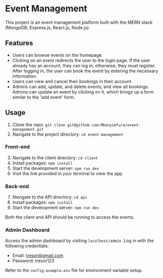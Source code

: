 # Event Management

This project is an event management platform built with the MERN stack (MongoDB, Express.js, React.js, Node.js).

## Features

- Users can browse events on the homepage.
- Clicking on an event redirects the user to the login page. If the user already has an account, they can log in; otherwise, they must register. After logging in, the user can book the event by entering the necessary information.
- Users can view and cancel their bookings in their account.
- Admins can add, update, and delete events, and view all bookings. Admins can update an event by clicking on it, which brings up a form similar to the 'add event' form.

## Usage

1. Clone the repo: `git clone git@github.com:Mbonyimfura/event-management.git`
2. Navigate to the project directory: `cd event-management`

### Front-end

3. Navigate to the client directory: `cd client`
4. Install packages: `npm install`
5. Start the development server: `npm run dev`
6. Visit the link provided in your terminal to view the app.

### Back-end

7. Navigate to the API directory: `cd api`
8. Install packages: `npm install`
9. Start the development server: `npm run dev`

Both the client and API should be running to access the events.

### Admin Dashboard

Access the admin dashboard by visiting `localhost/admin`. Log in with the following credentials:

- Email: tresor@gmail.com
- Password: tresor123

Refer to the `config.example.env` file for environment variable setup.
     
